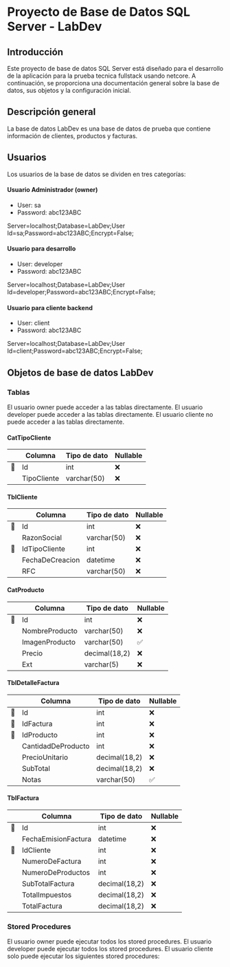 # Proyecto de Base de Datos SQL Server - LabDev

## Introducción

Este proyecto de base de datos SQL Server está diseñado para el desarrollo de la aplicación para la prueba tecnica fullstack usando netcore. A continuación, se proporciona una documentación general sobre la base de datos, sus objetos y la configuración inicial.

## Descripción general 

La base de datos LabDev es una base de datos de prueba que contiene información de clientes, productos y facturas.

## Usuarios

Los usuarios de la base de datos se dividen en tres categorías:

#### Usuario Administrador (owner)

* User: sa
* Password: abc123ABC

Server=localhost;Database=LabDev;User Id=sa;Password=abc123ABC;Encrypt=False;

#### Usuario para desarrollo

* User: developer
* Password: abc123ABC

Server=localhost;Database=LabDev;User Id=developer;Password=abc123ABC;Encrypt=False;

#### Usuario para cliente backend

* User: client
* Password: abc123ABC

Server=localhost;Database=LabDev;User Id=client;Password=abc123ABC;Encrypt=False;

## Objetos de base de datos LabDev

### Tablas

El usuario owner puede acceder a las tablas directamente.
El usuario developer puede acceder a las tablas directamente.
El usuario cliente no puede acceder a las tablas directamente.

#### CatTipoCliente
|    | Columna     | Tipo de dato | Nullable |
|----|-------------|--------------|----------|
| 🔑 | Id          | int          | ❌        |
|    | TipoCliente | varchar(50)  | ❌        |

#### TblCliente
|    | Columna         | Tipo de dato | Nullable |
|----|-----------------|--------------|----------|
| 🔑 | Id              | int          | ❌        |
|    | RazonSocial     | varchar(50)  | ❌        |
| 🔐 | IdTipoCliente   | int          | ❌        |
|    | FechaDeCreacion | datetime     | ❌        |
|    | RFC             | varchar(50)  | ❌        |

#### CatProducto
|    | Columna        | Tipo de dato  | Nullable |
|----|----------------|---------------|----------|
| 🔑 | Id             | int           | ❌        |
|    | NombreProducto | varchar(50)   | ❌        |
|    | ImagenProducto | varchar(50)   | ✅        |
|    | Precio         | decimal(18,2) | ❌        |
|    | Ext            | varchar(5)    | ❌        |

#### TblDetalleFactura

|    | Columna            | Tipo de dato  | Nullable |
|----|--------------------|---------------|----------|
| 🔑 | Id                 | int           | ❌        |
| 🔐 | IdFactura          | int           | ❌        |
| 🔐 | IdProducto         | int           | ❌        |
|    | CantidadDeProducto | int           | ❌        |
|    | PrecioUnitario     | decimal(18,2) | ❌        |
|    | SubTotal           | decimal(18,2) | ❌        |
|    | Notas              | varchar(50)   | ✅        |

#### TblFactura

|    | Columna             | Tipo de dato  | Nullable |
|----|---------------------|---------------|----------|
| 🔑 | Id                  | int           | ❌        |
|    | FechaEmisionFactura | datetime      | ❌        |
| 🔐 | IdCliente           | int           | ❌        |
|    | NumeroDeFactura     | int           | ❌        |
|    | NumeroDeProductos   | int           | ❌        |
|    | SubTotalFactura     | decimal(18,2) | ❌        |
|    | TotalImpuestos      | decimal(18,2) | ❌        |
|    | TotalFactura        | decimal(18,2) | ❌        |

### Stored Procedures

El usuario owner puede ejecutar todos los stored procedures.
El usuario developer puede ejecutar todos los stored procedures.
El usuario cliente solo puede ejecutar los siguientes stored procedures:
